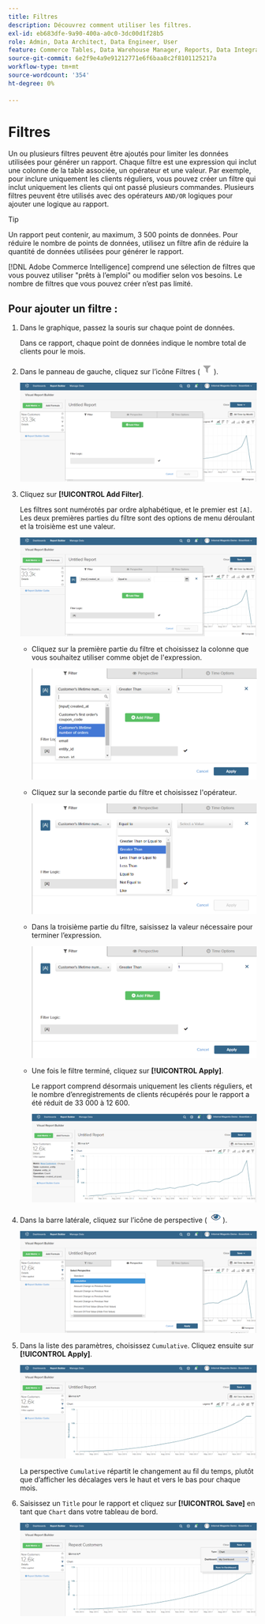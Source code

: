 ```yaml
---
title: Filtres
description: Découvrez comment utiliser les filtres.
exl-id: eb683dfe-9a90-400a-a0c0-3dc00d1f28b5
role: Admin, Data Architect, Data Engineer, User
feature: Commerce Tables, Data Warehouse Manager, Reports, Data Integration
source-git-commit: 6e2f9e4a9e91212771e6f6baa8c2f8101125217a
workflow-type: tm+mt
source-wordcount: '354'
ht-degree: 0%

---
```


# Filtres

Un ou plusieurs filtres peuvent être ajoutés pour limiter les données utilisées pour générer un rapport. Chaque filtre est une expression qui inclut une colonne de la table associée, un opérateur et une valeur. Par exemple, pour inclure uniquement les clients réguliers, vous pouvez créer un filtre qui inclut uniquement les clients qui ont passé plusieurs commandes. Plusieurs filtres peuvent être utilisés avec des opérateurs `AND/OR` logiques pour ajouter une logique au rapport.

>[!TIP]
>
>Un rapport peut contenir, au maximum, 3 500 points de données. Pour réduire le nombre de points de données, utilisez un filtre afin de réduire la quantité de données utilisées pour générer le rapport.

[!DNL Adobe Commerce Intelligence] comprend une sélection de filtres que vous pouvez utiliser &quot;prêts à l’emploi&quot; ou modifier selon vos besoins. Le nombre de filtres que vous pouvez créer n’est pas limité.

## Pour ajouter un filtre :

1. Dans le graphique, passez la souris sur chaque point de données.

   Dans ce rapport, chaque point de données indique le nombre total de clients pour le mois.

1. Dans le panneau de gauche, cliquez sur l’icône Filtres (![](../../assets/magento-bi-btn-filter.png)).

   ![Ajouter un filtre](../../assets/magento-bi-report-builder-filter-add.png)

1. Cliquez sur **[!UICONTROL Add Filter]**.

   Les filtres sont numérotés par ordre alphabétique, et le premier est `[A]`. Les deux premières parties du filtre sont des options de menu déroulant et la troisième est une valeur.

   ![](../../assets/magento-bi-report-builder-filter-add-a.png)

   * Cliquez sur la première partie du filtre et choisissez la colonne que vous souhaitez utiliser comme objet de l&#39;expression.

     ![Choisir la première partie du filtre](../../assets/magento-bi-report-builder-filter-part1.png)

   * Cliquez sur la seconde partie du filtre et choisissez l&#39;opérateur.

     ![Choisissez l’opérateur](../../assets/magento-bi-report-builder-filter-part2.png)

   * Dans la troisième partie du filtre, saisissez la valeur nécessaire pour terminer l’expression.

     ![Entrez la valeur](../../assets/magento-bi-report-builder-filter-part3.png)

   * Une fois le filtre terminé, cliquez sur **[!UICONTROL Apply]**.

     Le rapport comprend désormais uniquement les clients réguliers, et le nombre d’enregistrements de clients récupérés pour le rapport a été réduit de 33 000 à 12 600.

     ![Rapport filtré](../../assets/magento-bi-report-builder-filter-report.png)<!--{: .zoom}-->

1. Dans la barre latérale, cliquez sur l’icône de perspective ( ![](../../assets/magento-bi-btn-perspective.png)).

   ![Perspective](../../assets/magento-bi-report-builder-filter-perspective.png)<!--{: .zoom}-->

1. Dans la liste des paramètres, choisissez `Cumulative`. Cliquez ensuite sur **[!UICONTROL Apply]**.

   ![Perspective cumulée](../../assets/magento-bi-report-builder-filter-perspective-cumulative.png)

   La perspective `Cumulative` répartit le changement au fil du temps, plutôt que d’afficher les décalages vers le haut et vers le bas pour chaque mois.

1. Saisissez un `Title` pour le rapport et cliquez sur **[!UICONTROL Save]** en tant que `Chart` dans votre tableau de bord.

   ![Enregistrer sur le tableau de bord](../../assets/magento-bi-report-builder-filter-perspective-cumulative-save.png)
